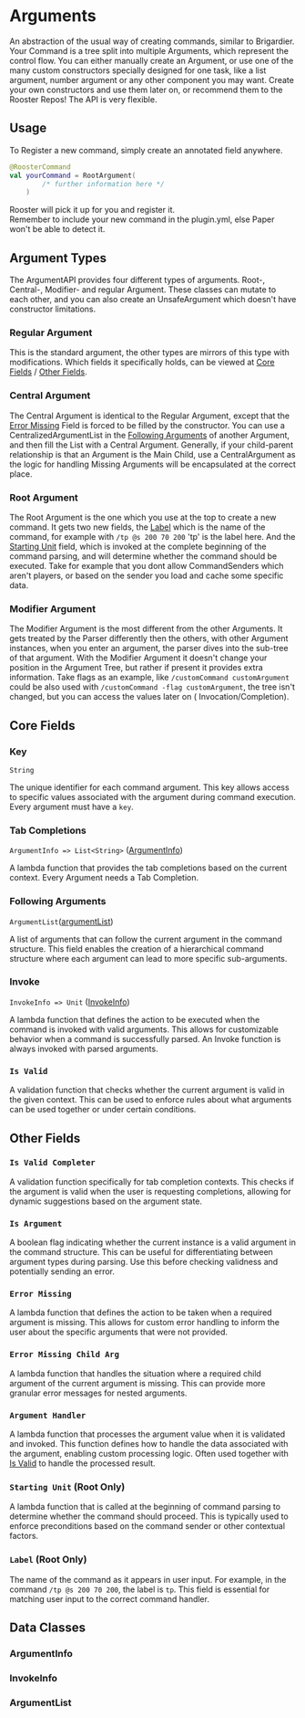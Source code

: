 # Arguments

An abstraction of the usual way of creating commands,
similar to Brigardier. Your Command is a tree split into multiple Arguments,
which represent the control flow. You can either manually create an Argument,
or use one of the many custom constructors specially designed for one task,
like a list argument, number argument or any other component you may want.
Create your own constructors and use them later on,
or recommend them to the Rooster Repos! The API is very flexible.

## Usage

To Register a new command, simply create an annotated field anywhere.

```kotlin
@RoosterCommand
val yourCommand = RootArgument(
        /* further information here */
    )
```

Rooster will pick it up for you and register it. <br>
Remember to include your new command in the plugin.yml,
else Paper won't be able to detect it.

## Argument Types

The ArgumentAPI provides four different types of arguments.
Root-, Central-, Modifier- and regular Argument.
These classes can mutate to each other, and you can also create an
UnsafeArgument which doesn't have constructor limitations.

### Regular Argument

This is the standard argument, the other types are mirrors of this type
with modifications. Which fields it specifically holds, can be viewed
at [Core Fields](#core-fields) / [Other Fields](#other-fields).

### Central Argument

The Central Argument is identical to the Regular Argument, except that the [Error Missing](#error-missing)
Field is forced to be filled by the constructor. You can use a CentralizedArgumentList
in the [Following Arguments](#following-arguments) of another Argument, and then fill the List
with a Central Argument. Generally, if your child-parent relationship is that an Argument is the Main Child, use a
CentralArgument
as the logic for handling Missing Arguments will be encapsulated at the correct place.

### Root Argument

The Root Argument is the one which you use at the top to create
a new command. It gets two new fields, the [Label](#label) which is
the name of the command, for example with `/tp @s 200 70 200` 'tp' is the label here.
And the [Starting Unit](#starting-unit) field, which is invoked at the complete beginning
of the command parsing, and will determine whether the command should be executed. Take for example that you dont allow
CommandSenders which aren't
players, or based on the sender you load and cache some specific data.

### Modifier Argument

The Modifier Argument is the most different from the other Arguments.
It gets treated by the Parser differently then the others, with other
Argument instances, when you enter an argument, the parser dives into the sub-tree
of that argument. With the Modifier Argument it doesn't change your position in the
Argument Tree, but rather if present it provides extra information. Take flags as an example,
like `/customCommand customArgument` could be also used with `/customCommand -flag customArgument`,
the tree isn't changed, but you can access the values later on (
Invocation/Completion).

## Core Fields

### Key
`String`<br>

The unique identifier for each command argument. This key allows access to specific values associated with the argument during command execution. Every argument must have a `key`.

### Tab Completions
`ArgumentInfo => List<String>` ([ArgumentInfo](#argumentinfo)) <br> 

A lambda function that provides the tab completions based on the current context. Every Argument needs a Tab Completion.
### Following Arguments
`ArgumentList`([argumentList](#argumentlist))

A list of arguments that can follow the current argument in the command structure. 
This field enables the creation of a hierarchical command structure where each argument can lead to more 
specific sub-arguments.
### Invoke
`InvokeInfo => Unit` ([InvokeInfo](#invokeinfo))

A lambda function that defines the action to be executed when the command is invoked with valid arguments. 
This allows for customizable behavior when a command is successfully parsed. 
An Invoke function is always invoked with parsed arguments.

### `Is Valid`

A validation function that checks whether the current argument is valid in the given context.
This can be used to enforce rules about what arguments can be used together or under certain conditions.

## Other Fields

### `Is Valid Completer`

A validation function specifically for tab completion contexts. 
This checks if the argument is valid when the user is requesting completions, 
allowing for dynamic suggestions based on the argument state.

### `Is Argument`

A boolean flag indicating whether the current instance is a valid argument in the command structure. 
This can be useful for differentiating between argument types during parsing. Use this before checking validness and potentially sending an error.

### `Error Missing`

A lambda function that defines the action to be taken when a required argument is missing. This allows for custom error handling to inform the user about the specific arguments that were not provided.

### `Error Missing Child Arg`

A lambda function that handles the situation where a required child argument of the current argument is missing. This can provide more granular error messages for nested arguments.

### `Argument Handler`

A lambda function that processes the argument value when it is validated and invoked. This function defines how to handle the data associated with the argument, enabling custom processing logic. Often used together with [Is Valid](#is-valid) to handle the processed result.

### `Starting Unit` (Root Only)

A lambda function that is called at the beginning of command parsing to determine whether the command should proceed. This is typically used to enforce preconditions based on the command sender or other contextual factors.

### `Label` (Root Only)

The name of the command as it appears in user input. For example, in the command `/tp @s 200 70 200`, the label is `tp`. This field is essential for matching user input to the correct command handler.

## Data Classes
### ArgumentInfo

### InvokeInfo

### ArgumentList

